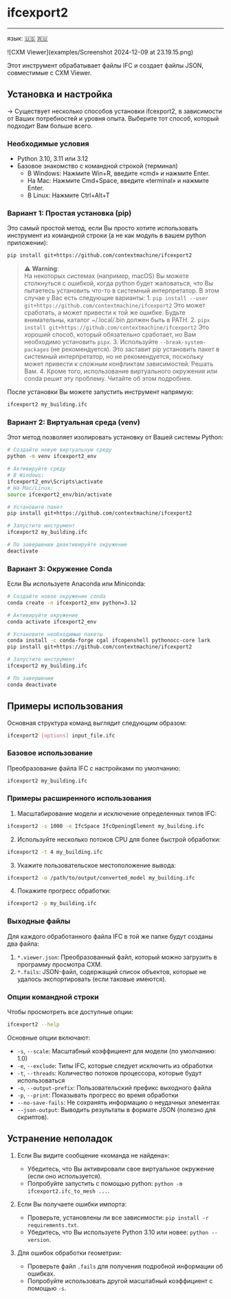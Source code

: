 

# ifcexport2 



---

язык: [🇺🇸](README.md) [ 🇷🇺](README-ru.md)

![CXM Viewer](examples/Screenshot 2024-12-09 at 23.19.15.png)


Этот инструмент обрабатывает файлы IFC и создает файлы JSON, совместимые с CXM Viewer.

## Установка и настройка
→
Существует несколько способов установки ifcexport2, в зависимости от Ваших потребностей и уровня опыта. Выберите тот способ, который подходит Вам больше всего.

### Необходимые условия

- Python 3.10, 3.11 или 3.12
- Базовое знакомство с командной строкой (терминал)
  - В Windows: Нажмите Win+R, введите «cmd» и нажмите Enter.
  - На Mac: Нажмите Cmd+Space, введите «terminal» и нажмите Enter.
  - В Linux: Нажмите Ctrl+Alt+T

### Вариант 1: Простая установка (pip)

Это самый простой метод, если Вы просто хотите использовать инструмент из командной строки (а не как модуль в вашем python приложении):

```bash
pip install git+https://github.com/contextmachine/ifcexport2 
```

> :warning: **Warning**: <br>
На некоторых системах (например, macOS) Вы можете столкнуться с ошибкой, когда python будет жаловаться, что Вы пытаетесь установить что-то в системный интерпретатор.
В этом случае у Вас есть следующие варианты:
    1. `pip install --user git+https://github.com/contextmachine/ifcexport2` Это может сработать, а может привести к той же ошибке. Будьте внимательны, каталог ~/.local/.bin должен быть в PATH.
    2. `pipx install git+https://github.com/contextmachine/ifcexport2` Это хороший способ, который обязательно сработает, но Вам необходимо установить `pipx`.
    3. Используйте `--break-system-packages` (не рекомендуется). Это заставит pip установить пакет в системный интерпретатор, но не рекомендуется, поскольку может привести к сложным конфликтам зависимостей. Решать Вам.
    4. Кроме того, использование виртуального окружения или conda решит эту проблему. Читайте об этом подробнее.


После установки Вы можете запустить инструмент напрямую:
```bash
ifcexport2 my_building.ifc
```


### Вариант 2: Виртуальная среда (venv)

Этот метод позволяет изолировать установку от Вашей системы Python:

```bash
# Создайте новую виртуальную среду
python -m venv ifcexport2_env

# Активируйте среду
# В Windows:
ifcexport2_env\Scripts\activate
# На Mac/Linux:
source ifcexport2_env/bin/activate

# Установите пакет
pip install git+https://github.com/contextmachine/ifcexport2 

# Запустите инструмент
ifcexport2 my_building.ifc

# По завершении деактивируйте окружение
deactivate
```

### Вариант 3: Окружение Conda

Если Вы используете Anaconda или Miniconda:

```bash
# Создайте новое окружение conda
conda create -n ifcexport2_env python=3.12

# Активируйте окружение
conda activate ifcexport2_env

# Установите необходимые пакеты
conda install -c conda-forge cgal ifcopenshell pythonocc-core lark
pip install git+https://github.com/contextmachine/ifcexport2 

# Запустите инструмент
ifcexport2 my_building.ifc

# По завершении
conda deactivate
```

## Примеры использования

Основная структура команд выглядит следующим образом:
```bash
ifcexport2 [options] input_file.ifc
```

### Базовое использование

Преобразование файла IFC с настройками по умолчанию:
```bash
ifcexport2 my_building.ifc
```

### Примеры расширенного использования

1. Масштабирование модели и исключение определенных типов IFC:
```bash
ifcexport2 -s 1000 -e IfcSpace IfcOpeningElement my_building.ifc
```

2. Используйте несколько потоков CPU для более быстрой обработки:
```bash
ifcexport2 -t 4 my_building.ifc
```

3. Укажите пользовательское местоположение вывода:
```bash
ifcexport2 -o /path/to/output/converted_model my_building.ifc
```

4. Покажите прогресс обработки:
```bash
ifcexport2 -p my_building.ifc
```

### Выходные файлы

Для каждого обработанного файла IFC в той же папке будут созданы два файла:

1. `*.viewer.json`: Преобразованный файл, который можно загрузить в программу просмотра CXM.
2. `*.fails`: JSON-файл, содержащий список объектов, которые не удалось экспортировать (если таковые имеются).

### Опции командной строки

Чтобы просмотреть все доступные опции:
```bash
ifcexport2 --help
```

Основные опции включают:
- `-s`, `--scale`: Масштабный коэффициент для модели (по умолчанию: 1.0)
- `-e`, `--exclude`: Типы IFC, которые следует исключить из обработки
- `-t`, `--threads`: Количество потоков процессора, которые будут использоваться
- `-o`, `--output-prefix`: Пользовательский префикс выходного файла
- `-p`, `--print`: Показывать прогресс во время обработки
- `--no-save-fails`: Не сохранять информацию о неудачных элементах
- `--json-output`: Выводить результаты в формате JSON (полезно для скриптов).

## Устранение неполадок

1. Если Вы видите сообщение «команда не найдена»:
   - Убедитесь, что Вы активировали свое виртуальное окружение (если оно используется).
   - Попробуйте запустить с помощью python: `python -m ifcexport2.ifc_to_mesh ...`.

2. Если Вы получаете ошибки импорта:
   - Проверьте, установлены ли все зависимости: `pip install -r requirements.txt`.
   - Убедитесь, что Вы используете Python 3.10 или новее: `python --version`.

3. Для ошибок обработки геометрии:
   - Проверьте файл `.fails` для получения подробной информации об ошибках.
   - Попробуйте использовать другой масштабный коэффициент с помощью `-s`.
